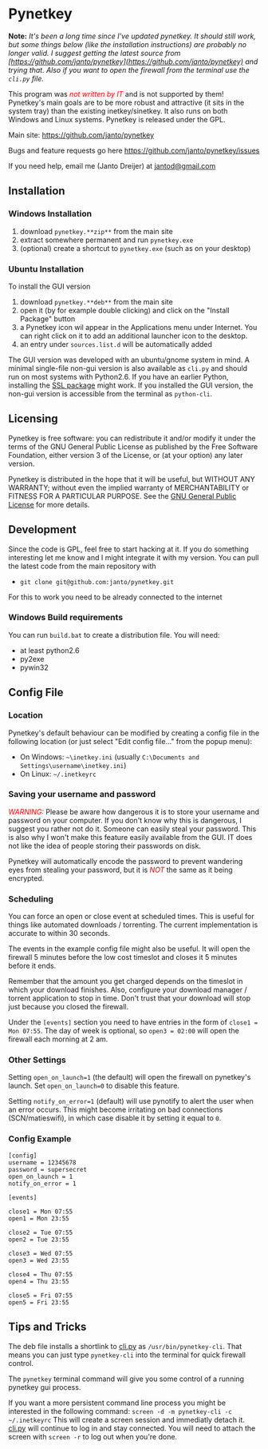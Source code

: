
# Pynetkey

**Note:**
_It's been a long time since I've updated pynetkey. It should still work, but some things below (like the installation instructions) are probably no longer valid. I suggest getting the latest source from [https://github.com/janto/pynetkey](https://github.com/janto/pynetkey) and trying that. Also if you want to open the firewall from the terminal use the `cli.py` file._

This program was _<font color="red">not written by IT</font>_ and is not supported by them!  
Pynetkey's main goals are to be more robust and attractive (it sits in the system tray) than the existing inetkey/sinetkey. It also runs on both Windows and Linux systems. Pynetkey is released under the GPL.

Main site: https://github.com/janto/pynetkey

Bugs and feature requests go here https://github.com/janto/pynetkey/issues

If you need help, email me (Janto Dreijer) at jantod@gmail.com

## Installation

### Windows Installation

1.  download `pynetkey.**zip**` from the main site
2.  extract somewhere permanent and run `pynetkey.exe`
3.  (optional) create a shortcut to `pynetkey.exe` (such as on your desktop)

### Ubuntu Installation

To install the GUI version

1.  download `pynetkey.**deb**` from the main site
2.  open it (by for example double clicking) and click on the "Install Package" button
3.  a Pynetkey icon wil appear in the Applications menu under Internet. You can right click on it to add an additional launcher icon to the desktop.
4.  an entry under `sources.list.d` will be automatically added

The GUI version was developed with an ubuntu/gnome system in mind. A minimal single-file non-gui version is also available as `cli.py` and should run on most systems with Python2.6. If you have an earlier Python, installing the [SSL package](http://pypi.python.org/pypi/ssl/) might work. If you installed the GUI version, the non-gui version is accessible from the terminal as `python-cli`.

## Licensing

Pynetkey is free software: you can redistribute it and/or modify it under the terms of the GNU General Public License as published by the Free Software Foundation, either version 3 of the License, or (at your option) any later version.

Pynetkey is distributed in the hope that it will be useful, but WITHOUT ANY WARRANTY; without even the implied warranty of MERCHANTABILITY or FITNESS FOR A PARTICULAR PURPOSE. See the [GNU General Public License](http://www.gnu.org/licenses/gpl.html) for more details.

## Development

Since the code is GPL, feel free to start hacking at it. If you do something interesting let me know and I might integrate it with my version. You can pull the latest code from the main repository with
*    `git clone git@github.com:janto/pynetkey.git`

For this to work you need to be already connected to the internet

### Windows Build requirements

You can run `build.bat` to create a distribution file. You will need:
*   at least python2.6
*   py2exe
*   pywin32

## Config File

### Location

Pynetkey's default behaviour can be modified by creating a config file in the following location (or just select "Edit config file..." from the popup menu):

*   On Windows: `~\inetkey.ini` (usually `C:\Documents and Settings\username\inetkey.ini`)
*   On Linux: `~/.inetkeyrc`

### Saving your username and password

_<font color="red">WARNING:</font>_ Please be aware how dangerous it is to store your username and password on your computer. If you don't know why this is dangerous, I suggest you rather not do it. Someone can easily steal your password. This is also why I won't make this feature easily available from the GUI. IT does not like the idea of people storing their passwords on disk.

Pynetkey will automatically encode the password to prevent wandering eyes from stealing your password, but it is _<font color="red">NOT</font>_ the same as it being encrypted.

### Scheduling

You can force an open or close event at scheduled times. This is useful for things like automated downloads / torrenting. The current implementation is accurate to within 30 seconds.

The events in the example config file might also be useful. It will open the firewall 5 minutes before the low cost timeslot and closes it 5 minutes before it ends.

Remember that the amount you get charged depends on the timeslot in which your download finishes. Also, configure your download manager / torrent application to stop in time. Don't trust that your download will stop just because you closed the firewall.

Under the `[events]` section you need to have entries in the form of `close1 = Mon 07:55`. The day of week is optional, so `open3 = 02:00` will open the firewall each morning at 2 am.

### Other Settings

Setting `open_on_launch=1` (the default) will open the firewall on pynetkey's launch. Set `open_on_launch=0` to disable this feature.

Setting `notify_on_error=1` (default) will use pynotify to alert the user when an error occurs. This might become irritating on bad connections (SCN/matieswifi), in which case disable it by setting it equal to `0`.

### Config Example

	[config]
	username = 12345678
	password = supersecret
	open_on_launch = 1
	notify_on_error = 1

	[events]

	close1 = Mon 07:55
	open1 = Mon 23:55

	close2 = Tue 07:55
	open2 = Tue 23:55

	close3 = Wed 07:55
	open3 = Wed 23:55

	close4 = Thu 07:55
	open4 = Thu 23:55

	close5 = Fri 07:55
	open5 = Fri 23:55

## Tips and Tricks

The deb file installs a shortlink to [cli.py](https://github.com/janto/pynetkey/blob/master/cli.py) as `/usr/bin/pynetkey-cli`. That means you can just type `pynetkey-cli` into the terminal for quick firewall control.

The `pynetkey` terminal command will give you some control of a running pynetkey gui process.

If you want a more persistent command line process you might be interested in the following command: `screen -d -m pynetkey-cli -c ~/.inetkeyrc` This will create a screen session and immediatly detach it. [cli.py](https://github.com/janto/pynetkey/blob/master/cli.py) will continue to log in and stay connected. You will need to attach the screen with `screen -r` to log out when you're done.
